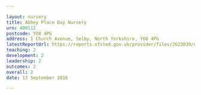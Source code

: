 ```yaml
---

layout: nursery
title: Abbey Place Day Nursery
urn: 400112
postcode: YO8 4PG
address: 1 Church Avenue, Selby, North Yorkshire, YO8 4PG
latestReportUrl: https://reports.ofsted.gov.uk/provider/files/2623039/urn/400112.pdf
teaching: 2
development: 2
leadership: 2
outcomes: 2
overall: 2
date: 13 September 2016

---
```

